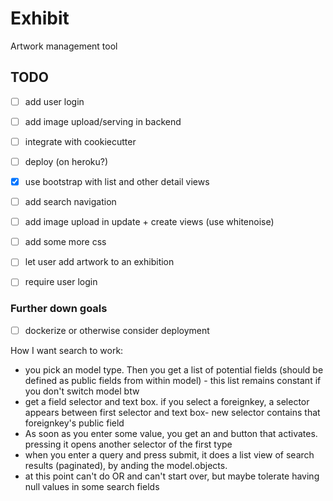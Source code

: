 # Exhibit

Artwork management tool

## TODO

- [ ] add user login
- [ ] add image upload/serving in backend
- [ ] integrate with cookiecutter
- [ ] deploy (on heroku?)


- [X] use bootstrap with list and other detail views
- [ ] add search navigation
- [ ] add image upload in update + create views (use whitenoise)
- [ ] add some more css
- [ ] let user add artwork to an exhibition
- [ ] require user login

### Further down goals

- [ ] dockerize or otherwise consider deployment


How I want search to work:

- you pick an model type. Then you get a list of potential fields (should be defined as public fields from within model) - this list remains constant if you don't switch model btw
- get a field selector and text box. if you select a foreignkey, a selector appears between first selector and text box- new selector contains that foreignkey's public field
- As soon as you enter some value, you get an and button that activates. pressing it opens another selector of the first type
- when you enter a query and press submit, it does a list view of search results (paginated), by anding the model.objects.
- at this point can't do OR and can't start over, but maybe tolerate having null values in some search fields
  
